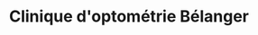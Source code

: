 ---
title: "Clinique d'optométrie Bélanger"
url: /montreal/clinique-doptometrie-belanger/
shop: Optiker
---